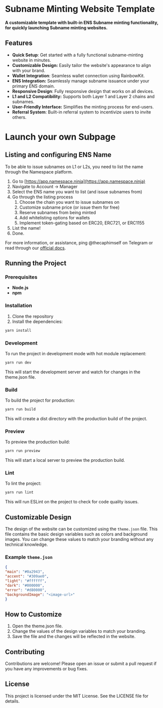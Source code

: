 
# Subname Minting Website Template

**A customizable template with built-in ENS Subname minting functionality, for quickly launching Subname minting websites.**

## Features

-  **Quick Setup**: Get started with a fully functional subname-minting website in minutes.
-  **Customizable Design:** Easily tailor the website's appearance to align with your brand.
-  **Wallet Integration**: Seamless wallet connection using RainbowKit.
-  **ENS Integration:** Seamlessly manage subname issuance under your primary ENS domain.
-  **Responsive Design**: Fully responsive design that works on all devices.
-  **L1 and L2 Compatibility:** Supports both Layer 1 and Layer 2 chains and subnames.
-  **User-Friendly Interface:** Simplifies the minting process for end-users.
-  **Referral System**: Built-in referral system to incentivize users to invite others.

# Launch your own Subpage

## Listing and configuring ENS Name

To be able to issue subnames on L1 or L2s, you need to list the name through the Namespace platform.

1. Go to [https://app.namespace.ninja](https://app.namespace.ninja)
2. Navigate to Account -> Manager
3. Select the ENS name you want to list (and issue subnames from)
4. Go through the listing process
    1. Choose the chain you want to issue subnames on
    2. Customize subname price (or issue them for free)
    3. Reserve subnames from being minted
    4. Add whitelisting options for wallets
    5. Implement token-gating based on ERC20, ERC721, or ERC1155
5. List the name!
6. Done.

For more information, or assistance, ping @thecaphimself on Telegram or read through our [official docs](https://docs.namespace.tech/namespace-platform/manager/listing-an-ens-name).

## Running the Project

### Prerequisites

- **Node.js**
- **npm**

### Installation

1. Clone the repository
2. Install the dependencies:
```bash
yarn install
```

### Development

To run the project in development mode with hot module replacement:
```bash
yarn run dev
```
This will start the development server and watch for changes in the theme.json file.

### Build

To build the project for production:
```bash
yarn run build
```
This will create a dist directory with the production build of the project.

### Preview

To preview the production build:
```bash
yarn run preview
```
This will start a local server to preview the production build.

### Lint

To lint the project:
```bash
yarn run lint
```
This will run ESLint on the project to check for code quality issues.

## Customizable Design

The design of the website can be customized using the `theme.json` file. This file contains the basic design variables such as colors and background images. You can change these values to match your branding without any technical knowledge.

### Example `theme.json`

```json
{
"main": "#0a2943",
"accent": "#309ae0",
"light": "#ffffff",
"dark": "#000000",
"error": "#d80000",
"backgroundImage": "<image-url>"
}
```

## How to Customize

1. Open the theme.json file.
2. Change the values of the design variables to match your branding.
3. Save the file and the changes will be reflected in the website.

## Contributing

Contributions are welcome! Please open an issue or submit a pull request if you have any improvements or bug fixes.

## License

This project is licensed under the MIT License. See the LICENSE file for details.

